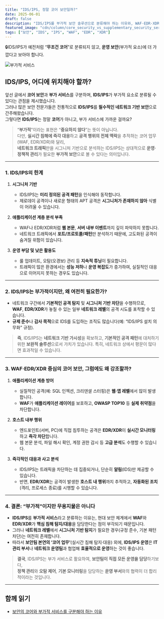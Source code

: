 ```yaml
---
title: "IDS/IPS, 정말 코어 보안일까?"
date: 2025-06-01
draft: false
description: "IDS/IPS를 부가적 보안 솔루션으로 분류해야 하는 이유와, WAF·EDR·XDR 중심 코어 보안 체계의 중요성을 살펴봅니다."
featured_image: "cdn/column/core_security_vs_supplementary_security_services.png"
tags: ["보안", "IDS", "IPS", "WAF", "EDR", "XDR"]
---
```


🔒IDS/IPS가 예전처럼 “**무조건 코어**”로 분류되지 않고, **운영 보안**(부가적 요소)에 더 가깝다고 보아야 합니다.

![부가적 서비스](https://blog.plura.io/cdn/tech/why_supplementary_security_services-ips.png)

## IDS/IPS, 어디에 위치해야 할까?

앞선 글에서 **코어 보안**과 **부가 서비스**를 구분하며, **IDS/IPS**가 부가적 요소로 분류될 수 있다는 관점을 제시했습니다.  
그러나 많은 보안 전문가들은 전통적으로 **IDS/IPS**를 **필수적인 네트워크 기반 보안**으로 간주해왔습니다.  
그렇다면 **IDS/IPS**는 정말 **코어**가 아니고, 부가 서비스에 가까운 걸까요?

> “**부가적**”이라는 표현은 “**중요하지 않다**”는 뜻이 아닙니다.  
> 다만, **실시간 침해에 즉각 대응**하고 **공격 행위의 전체 맥락**을 추적하는 코어 업무(WAF, EDR/XDR)와 달리,  
> **네트워크 트래픽**만을 시그니처 기반으로 분석하는 IDS/IPS는 상대적으로 **운영·정책적 관리**가 필요한 **부가적 보안**으로 볼 수 있다는 의미입니다.

---

### 1. IDS/IPS의 한계

1) **시그니처 기반**  
   - IDS/IPS는 **미리 정의된 공격 패턴**을 인식해야 동작합니다.  
   - 제로데이 공격이나 새로운 형태의 APT 공격은 **시그니처가 존재하지 않아** 식별이 어려울 수 있습니다.

2) **애플리케이션 계층 분석 부족**  
   - WAF나 EDR/XDR처럼 **웹 본문**, **서버 내부 이벤트**까지 깊이 파악하지 못합니다.  
   - 네트워크 트래픽에서 **포트/프로토콜/패턴**만 분석하기 때문에, 고도화된 공격이 숨겨질 위험이 있습니다.

3) **운영 부담 및 낮은 활용도**  
   - 룰 업데이트, 오탐(오경보) 관리 등 **지속적 튜닝**이 필요합니다.  
   - 트래픽이 많은 환경에서는 **성능 저하**나 **운영 복잡도**가 증가하여, 실질적인 대응으로 이어지지 못하는 경우도 있습니다.

---

### 2. IDS/IPS는 부가적이지만, 왜 여전히 필요한가?

- 네트워크 구간에서 **기본적인 공격 탐지** 및 **시그니처 기반 차단**을 수행하므로,  
  **WAF**, **EDR/XDR**가 놓칠 수 있는 일부 **네트워크 레벨**의 공격 시도를 포착할 수 있습니다.  
- **규제 준수**나 **감사 목적**으로 IDS를 도입하는 조직도 많습니다(예: “IDS/IPS 설치 의무화” 규정).

> **즉**, IDS/IPS는 **네트워크 기반 가시성**을 확보하고, **기본적인 공격 패턴**에 대처하기 위한 **보완적 솔루션**으로서 가치가 있습니다.
> 특히, 네트워크 상에서 평문이 많다면 효과적일 수 있습니다.  

---

### 3. WAF·EDR/XDR 중심의 코어 보안, 그럼에도 왜 강조할까?

1) **애플리케이션 계층 방어**  
   - 실질적인 공격(예: SQL 인젝션, 크리덴셜 스터핑)은 **웹·앱 레벨**에서 많이 발생합니다.  
   - **WAF**가 **애플리케이션 레이어**를 보호하고, **OWASP TOP10** 등 **실제 취약점**을 차단합니다.

2) **호스트 내부 행위**  
   - 엔드포인트(서버, PC)에 직접 침투하는 공격은 **EDR/XDR**이 **실시간 모니터링**하고 **즉각 차단**합니다.  
   - 웹 본문 분석, 파일 해시 확인, 계정 권한 감시 등 **고급 분석**도 수행할 수 있습니다.

3) **즉각적인 대응과 사고 분석**  
   - IDS/IPS는 트래픽을 차단하는 데 집중되거나, 단순히 **알림**(IDS)만 제공할 수 있습니다.  
   - 반면, **EDR/XDR**는 공격이 발생한 **호스트 내 행위**까지 추적하고, **자동화된 조치**(격리, 프로세스 종료)를 시행할 수 있습니다.

---

### 4. 결론: “부가적”이지만 무용지물은 아니다

- **IDS/IPS**를 **부가적 서비스**라고 분류하는 이유는, 현대 보안 체계에서 **WAF**와 **EDR/XDR**가 **핵심 침해 탐지/대응**을 담당한다는 점이 부각되기 때문입니다.  
- 그러나 **네트워크 레벨**에서 **시그니처 기반 탐지**가 필요한 경우(규정 준수, 기본 패턴 차단)는 여전히 존재합니다.  
- 따라서 **보안팀 본연의 ‘코어 업무’**(실시간 침해 탐지·대응) 외에, **IDS/IPS 운영**은 **IT 관리 부서**나 **네트워크 운영팀**과 협업해 **효율적으로 운영**하는 것이 좋습니다.

> **결국**, IDS/IPS는 부가 서비스로 활요하여, **보안팀이 직접 모든 운영을 담당**하기보다,  
> **정책 관리**와 **오탐 제어**, **기본 모니터링**을 담당하는 **운영 부서**와의 협력이 더 합리적이라는 것입니다.

---

## 함께 읽기

- [보안의 코어와 부가적 서비스를 구분해야 하는 이유](https://blog.plura.io/ko/column/core_security_vs_supplementary_security_services)
